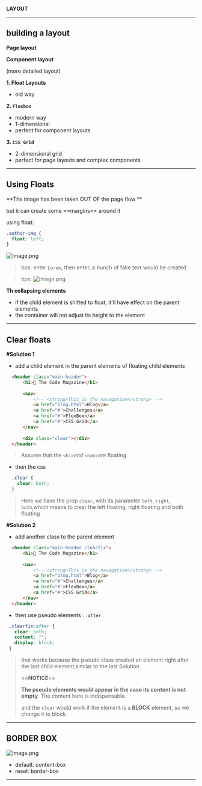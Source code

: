 **LAYOUT**


----

## building a layout



**Page layout**

**Component layout**

(more detailed layout)



**1. Float Layouts**

* old way

**2. `Flexbox`**

* modern way
* 1-dimensional
* perfect for component layouts



**3. `CSS Grid`**

* 2-dimensional grid
* perfect for page layouts and complex components





----

## Using Floats



**The image has been taken OUT OF the page flow **

but it can create some ==margins== around it 

using float:

```css
.author-img {
  float: left;
}
```


![image.png](https://sandox-1316371247.cos.ap-shanghai.myqcloud.com/ObsidianImg/202302012013762.png)






>tips: enter `Lorem`, then enter, a bunch of fake text would be created



>tips: ![image.png](https://sandox-1316371247.cos.ap-shanghai.myqcloud.com/ObsidianImg/202302012013588.png)




**Th collapsing elements**

* if the child element is shifted to float, it'll have effect on the parent elements
* the container will not adjust its height to the element





----

## Clear floats

**#Solution 1**

* add a child element in the parent elements of floating child elements

```html
  <header class="main-header">
      <h1>📘 The Code Magazine</h1>
  
      <nav>
          <!-- <strong>This is the navagation</strong> -->
          <a href="blog.html">Blog</a>
          <a href="#">Challenges</a>
          <a href="#">FlexBox</a>
          <a href="#">CSS Grid</a>
      </nav>
  
      <div class="clear"></div>
  </header>
  ```

  >Assume that the `<h1>`and `<nav>`are floating

* then the css

```css
  .clear {
    clear: both;
  }
  ```

  >Here we have the prop `clear`, with its parameter `left`, `right`, `both`,which means to clear the left floating, right floating and both floating







**#Solution 2**

* add another class to the parent element

```html
  <header class="main-header clearfix">
      <h1>📘 The Code Magazine</h1>
  
      <nav>
          <!-- <strong>This is the navagation</strong> -->
          <a href="blog.html">Blog</a>
          <a href="#">Challenges</a>
          <a href="#">FlexBox</a>
          <a href="#">CSS Grid</a>
      </nav>
  </header>
  ```

* then use pseudo elements `::after`

 ```css
  .clearfix:after {
    clear: both;
    content: "";
    display: block;
  }
  ```

  >that works because the pseudo class created an element right after the last child element,similar to the last Solution.
  >
  >==**NOTICE**==
  >
  >**The pseudo elements would appear in the case its content is not empty**. The content here is indispensable.
  >
  > and the `clear` would work if the element is a **BLOCK** element, so we change it to block.





----


## BORDER BOX

![image.png](https://sandox-1316371247.cos.ap-shanghai.myqcloud.com/ObsidianImg/202302012014458.png)




* default: content-box
* reset: border-box





---
